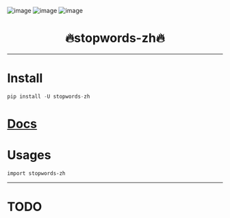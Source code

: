 

![image](https://img.shields.io/pypi/v/stopwords-zh.svg) ![image](https://img.shields.io/travis/yuanjie-ai/stopwords-zh.svg) ![image](https://readthedocs.org/projects/stopwords-zh/badge/?version=latest)



<h1 align = "center">🔥stopwords-zh🔥</h1>

---
# Install
```python
pip install -U stopwords-zh
```

# [Docs](https://jie-yuan.github.io/stopwords-zh/)

# Usages
```
import stopwords-zh
```

---
# TODO

